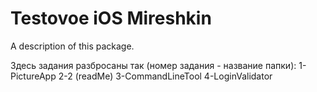 # Testovoe iOS Mireshkin

A description of this package.

Здесь задания разбросаны так (номер задания - название папки):
1-PictureApp
2-2 (readMe)
3-CommandLineTool
4-LoginValidator
